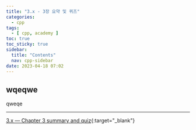 ```yaml
---
title: "3.x - 3장 요약 및 퀴즈"
categories:
  - cpp
tags:
  - [ cpp, academy ]
toc: true
toc_sticky: true
sidebar:
  title: "Contents"
  nav: cpp-sidebar
date: 2023-04-18 07:02
---
```


## wqeqwe

qweqe

---

[3.x — Chapter 3 summary and quiz](https://www.learncpp.com/cpp-tutorial/chapter-3-summary-and-quiz/){:target="_blank"}

<!--

<div class="notice--info" markdown="1">
<span class="notice-title">
**TITLE**
</span>

BODY
</div>

-->